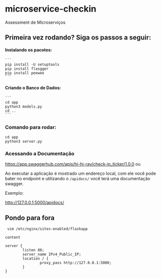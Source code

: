 # microservice-checkin
Assessment de Microserviços

## Primeira vez rodando? Siga os passos a seguir:
#### Instalando os pacotes:
    ```
    pip install -U setuptools
    pip install flasgger
    pip install peewee
    ```
    
#### Criando o Banco de Dados:
    ```
    cd app
    python3 models.py
    cd ..
    ```

### Comando para rodar:
``` 
cd app
python3 server.py
```

### Acessando a Documentação 
https://app.swaggerhub.com/apis/hi-hi-ray/check-in_ticker/1.0.0
ou
 
Ao executar a aplicação é mostrado um endereço local, com ele você pode bater no endpoint e utilizando o ```/apidocs/``` você terá uma documentação swagger. 

Exemplo:

http://127.0.0.1:5000/apidocs/

## Pondo para fora
``` vim /etc/nginx/sites-enabled/flaskapp``` 


``` 
content 

server {
        listen 80;
        server_name IPv4_Public_IP;
        location / {
                proxy_pass http://127.0.0.1:5000;
        }
}
``` 








